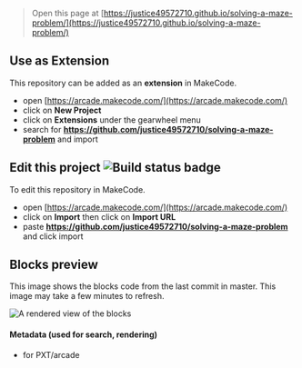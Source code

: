  


> Open this page at [https://justice49572710.github.io/solving-a-maze-problem/](https://justice49572710.github.io/solving-a-maze-problem/)

## Use as Extension

This repository can be added as an **extension** in MakeCode.

* open [https://arcade.makecode.com/](https://arcade.makecode.com/)
* click on **New Project**
* click on **Extensions** under the gearwheel menu
* search for **https://github.com/justice49572710/solving-a-maze-problem** and import

## Edit this project ![Build status badge](https://github.com/justice49572710/solving-a-maze-problem/workflows/MakeCode/badge.svg)

To edit this repository in MakeCode.

* open [https://arcade.makecode.com/](https://arcade.makecode.com/)
* click on **Import** then click on **Import URL**
* paste **https://github.com/justice49572710/solving-a-maze-problem** and click import

## Blocks preview

This image shows the blocks code from the last commit in master.
This image may take a few minutes to refresh.

![A rendered view of the blocks](https://github.com/justice49572710/solving-a-maze-problem/raw/master/.github/makecode/blocks.png)

#### Metadata (used for search, rendering)

* for PXT/arcade
<script src="https://makecode.com/gh-pages-embed.js"></script><script>makeCodeRender("{{ site.makecode.home_url }}", "{{ site.github.owner_name }}/{{ site.github.repository_name }}");</script>
